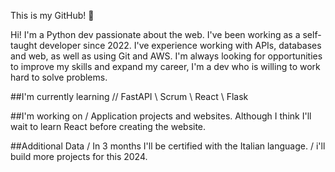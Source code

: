 This is my GitHub! 👋

 Hi! I'm a Python dev passionate about the web. I've been working as a self-taught developer since 2022. I've experience working with APIs, databases and web, as well as using Git and AWS.
I'm always looking for opportunities to improve my skills and expand my career, I'm a dev who is willing to work hard to solve problems. 

##I'm currently learning
// FastAPI \ Scrum \ React \ Flask
 
##I'm working on
/ Application projects and websites. Although I think I'll wait to learn React before creating the website.
  
##Additional Data
/ In 3 months I'll be certified with the Italian language.
/ i'll build more projects for this 2024.
